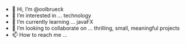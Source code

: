 - 👋 Hi, I’m @oolbrueck
- 👀 I’m interested in ... technology
- 🌱 I’m currently learning ... javaFX
- 💞️ I’m looking to collaborate on ... thrilling, small, meaningful projects
- 📫 How to reach me ...

<!---
oolbrueck/oolbrueck is a ✨ special ✨ repository because its `README.md` (this file) appears on your GitHub profile.
You can click the Preview link to take a look at your changes.
--->

